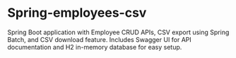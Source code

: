 # Spring-employees-csv
Spring Boot application with Employee CRUD APIs, CSV export using Spring Batch, and CSV download feature.  Includes Swagger UI for API documentation and H2 in-memory database for easy setup.
